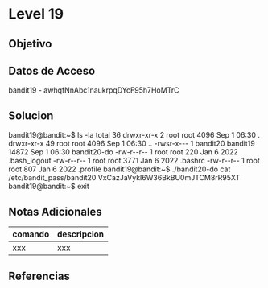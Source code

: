 # Level 19
## Objetivo
## Datos de Acceso
bandit19 - awhqfNnAbc1naukrpqDYcF95h7HoMTrC
## Solucion
bandit19@bandit:~$ ls -la total 36 drwxr-xr-x 2 root root 4096 Sep 1 06:30 . drwxr-xr-x 49 root root 4096 Sep 1 06:30 .. -rwsr-x--- 1 bandit20 bandit19 14872 Sep 1 06:30 bandit20-do -rw-r--r-- 1 root root 220 Jan 6 2022 .bash_logout -rw-r--r-- 1 root root 3771 Jan 6 2022 .bashrc -rw-r--r-- 1 root root 807 Jan 6 2022 .profile bandit19@bandit:~$ ./bandit20-do cat /etc/bandit_pass/bandit20 VxCazJaVykI6W36BkBU0mJTCM8rR95XT bandit19@bandit:~$ exit
## Notas Adicionales
|comando|descripcion|
|-------|-----------|
|xxx|xxx|
## Referencias
